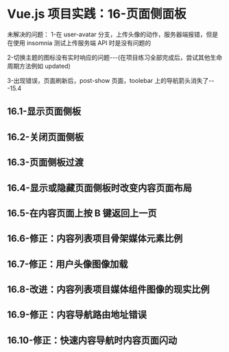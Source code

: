 # Vue.js 项目实践：16-页面侧面板

未解决的问题：
1-在 user-avatar 分支，上传头像的动作，服务器端报错，但是在使用 insomnia 测试上传服务端 API 时是没有问题的

2-切换主题的图标没有实时响应的问题---(在项目练习全部完成后，尝试其他生命周期方法例如 updated)

3-出现错误，页面刷新后，post-show 页面，toolebar 上的导航箭头消失了---15.4

## 16.1-显示页面侧板

## 16.2-关闭页面侧板

## 16.3-页面侧板过渡

## 16.4-显示或隐藏页面侧板时改变内容页面布局

## 16.5-在内容页面上按 B 键返回上一页

## 16.6-修正：内容列表项目骨架媒体元素比例

## 16.7-修正：用户头像图像加载

## 16.8-改进：内容列表项目媒体组件图像的现实比例

## 16.9-修正：内容导航路由地址错误

## 16.10-修正：快速内容导航时内容页面闪动
